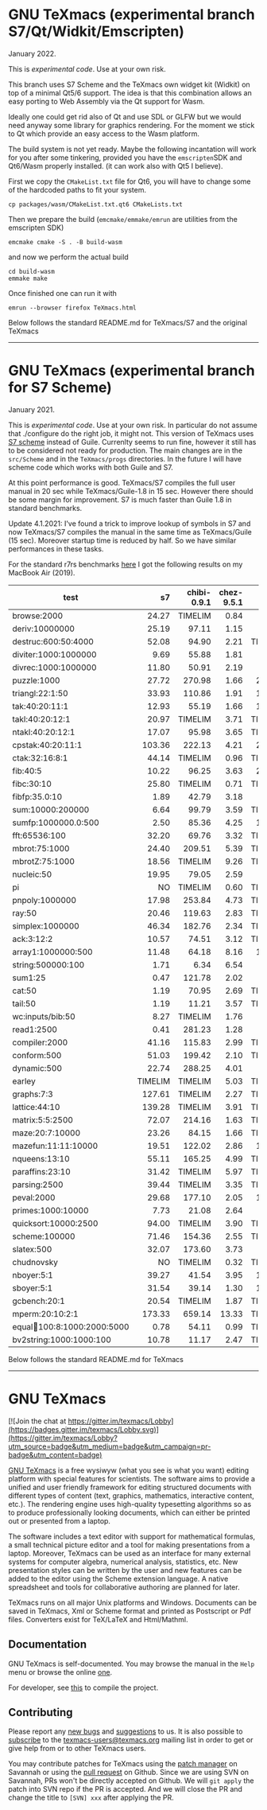 # GNU TeXmacs (experimental branch S7/Qt/Widkit/Emscripten)

January 2022.

This is *experimental code*. Use at your own risk.

This branch uses S7 Scheme and the TeXmacs own widget kit (Widkit) on top of a minimal Qt5/6 support. The idea is that this combination allows an easy porting to Web Assembly via the Qt support for Wasm. 

Ideally one could get rid also of Qt and use SDL or GLFW but we would need anyway some library for graphics rendering. For the moment we stick to Qt which provide an easy access to the Wasm platform. 

The build system is not yet ready. Maybe the following incantation will work for you after some tinkering, provided you have the `emscripten`SDK and Qt6/Wasm properly installed. (it can work also with Qt5 I believe).

First we copy the `CMakeList.txt` file for Qt6, you will have to change some of the hardcoded paths to fit your system.
```
cp packages/wasm/CMakeList.txt.qt6 CMakeLists.txt
```
Then we prepare the build (`emcmake/emmake/emrun` are utilities from the emscripten SDK)
```
emcmake cmake -S . -B build-wasm 
```
and now we perform the actual build
```
cd build-wasm
emmake make
```
Once finished one can run it with
```
emrun --browser firefox TeXmacs.html
```

Below follows the standard README.md for TeXmacs/S7 and the original TeXmacs

-----------------------


# GNU TeXmacs (experimental branch for S7 Scheme)

January 2021.

This is *experimental code*. Use at your own risk. In particular do not assume that ./configure do the right job, it might not.
This version of TeXmacs uses [S7 scheme](https://cm-gitlab.stanford.edu/bil/s7.git) instead of Guile. Currenlty seems to run fine, however it still has to be considered not ready for production. The main changes are in the `src/Scheme` and in the `TeXmacs/progs` directories. In the future I will have scheme code which works with both Guile and S7.

At this point performance is good. TeXmacs/S7 compiles the full user manual in 20 sec while TeXmacs/Guile-1.8 in 15 sec. However there should be some margin for improvement. S7 is much faster than Guile 1.8 in standard benchmarks. 

Update 4.1.2021: I've found a trick to improve lookup of symbols in S7 and now TeXmacs/S7 compiles the manual in the same time as TeXmacs/Guile (15 sec). Moreover startup time is reduced by half. So we have similar performances in these tasks.


For the standard r7rs benchmarks [here](https://github.com/ecraven/r7rs-benchmarks) I got the following results on my MacBook Air (2019). 


| test                           |      s7 | chibi-0.9.1 | chez-9.5.1 | guile-1.8.8 | guile-3.0.4 |
|--------------------------------|--------:|------------:|-----------:|------------:|------------:|
| browse:2000                    |   24.27 |     TIMELIM |       0.84 |       76.63 |       12.06 |
| deriv:10000000                 |   25.19 |       97.11 |       1.15 |       67.27 |       18.58 |
| destruc:600:50:4000            |   52.08 |       94.90 |       2.21 |     TIMELIM |        7.14 |
| diviter:1000:1000000           |    9.69 |       55.88 |       1.81 |       82.75 |       15.45 |
| divrec:1000:1000000            |   11.80 |       50.91 |       2.19 |       82.04 |       17.41 |
| puzzle:1000                    |   27.72 |      270.98 |       1.66 |      221.49 |       18.09 |
| triangl:22:1:50                |   33.93 |      110.86 |       1.91 |      107.15 |        8.52 |
| tak:40:20:11:1                 |   12.93 |       55.19 |       1.66 |      134.21 |        4.76 |
| takl:40:20:12:1                |   20.97 |     TIMELIM |       3.71 |     TIMELIM |        9.46 |
| ntakl:40:20:12:1               |   17.07 |       95.98 |       3.65 |     TIMELIM |        9.52 |
| cpstak:40:20:11:1              |  103.36 |      222.13 |       4.21 |      258.62 |       59.44 |
| ctak:32:16:8:1                 |   44.14 |     TIMELIM |       0.96 |     TIMELIM |     TIMELIM |
| fib:40:5                       |   10.22 |       96.25 |       3.63 |      236.65 |       12.09 |
| fibc:30:10                     |   25.80 |     TIMELIM |       0.71 |     TIMELIM |     TIMELIM |
| fibfp:35.0:10                  |    1.89 |       42.79 |       3.18 |       56.26 |       22.00 |
| sum:10000:200000               |    6.64 |       99.79 |       3.59 |     TIMELIM |        6.87 |
| sumfp:1000000.0:500            |    2.50 |       85.36 |       4.25 |      111.78 |       42.06 |
| fft:65536:100                  |   32.20 |       69.76 |       3.32 |     TIMELIM |        7.69 |
| mbrot:75:1000                  |   24.40 |      209.51 |       5.39 |     TIMELIM |       50.09 |
| mbrotZ:75:1000                 |   18.56 |     TIMELIM |       9.26 |     TIMELIM |       67.01 |
| nucleic:50                     |   19.95 |       79.05 |       2.59 |       69.32 |       15.35 |
| pi                             |      NO |     TIMELIM |       0.60 |     TIMELIM |        0.56 |
| pnpoly:1000000                 |   17.98 |      253.84 |       4.73 |     TIMELIM |       24.89 |
| ray:50                         |   20.46 |      119.63 |       2.83 |     TIMELIM |       18.51 |
| simplex:1000000                |   46.34 |      182.76 |       2.34 |     TIMELIM |       13.90 |
| ack:3:12:2                     |   10.57 |       74.51 |       3.12 |     TIMELIM |        8.41 |
| array1:1000000:500             |   11.48 |       64.18 |       8.16 |      138.45 |        9.24 |
| string:500000:100              |    1.71 |        6.34 |       6.54 |        1.81 |        1.87 |
| sum1:25                        |    0.47 |      121.78 |       2.02 |        1.71 |        4.43 |
| cat:50                         |    1.19 |       70.95 |       2.69 |     TIMELIM |       28.40 |
| tail:50                        |    1.19 |       11.21 |       3.57 |     TIMELIM |        9.82 |
| wc:inputs/bib:50               |    8.27 |     TIMELIM |       1.76 |       73.34 |       16.96 |
| read1:2500                     |    0.41 |      281.23 |       1.28 |        2.69 |        5.80 |
| compiler:2000                  |   41.16 |      115.83 |       2.99 |     TIMELIM |        5.15 |
| conform:500                    |   51.03 |      199.42 |       2.10 |     TIMELIM |       10.51 |
| dynamic:500                    |   22.74 |      288.25 |       4.01 |       71.60 |        7.37 |
| earley                         | TIMELIM |     TIMELIM |       5.03 |     TIMELIM |        9.49 |
| graphs:7:3                     |  127.61 |     TIMELIM |       2.27 |     TIMELIM |       23.03 |
| lattice:44:10                  |  139.28 |     TIMELIM |       3.91 |     TIMELIM |       15.94 |
| matrix:5:5:2500                |   72.07 |      214.16 |       1.63 |     TIMELIM |        9.88 |
| maze:20:7:10000                |   23.26 |       84.15 |       1.66 |     TIMELIM |        4.70 |
| mazefun:11:11:10000            |   19.51 |      122.02 |       2.86 |      128.66 |        9.66 |
| nqueens:13:10                  |   55.11 |      165.25 |       4.99 |     TIMELIM |       19.37 |
| paraffins:23:10                |   31.42 |     TIMELIM |       5.97 |     TIMELIM |        4.25 |
| parsing:2500                   |   39.44 |     TIMELIM |       3.35 |     TIMELIM |       10.69 |
| peval:2000                     |   29.68 |      177.10 |       2.05 |      107.05 |       15.64 |
| primes:1000:10000              |    7.73 |       21.08 |       2.64 |       43.73 |        7.52 |
| quicksort:10000:2500           |   94.00 |     TIMELIM |       3.90 |     TIMELIM |       13.25 |
| scheme:100000                  |   71.46 |      154.36 |       2.55 |     TIMELIM |       15.14 |
| slatex:500                     |   32.07 |      173.60 |       3.73 |       43.82 |       45.05 |
| chudnovsky                     |      NO |     TIMELIM |       0.32 |     TIMELIM |        0.31 |
| nboyer:5:1                     |   39.27 |       41.54 |       3.95 |      142.86 |        5.10 |
| sboyer:5:1                     |   31.54 |       39.14 |       1.30 |      155.49 |        4.76 |
| gcbench:20:1                   |   20.54 |     TIMELIM |       1.87 |     TIMELIM |        3.51 |
| mperm:20:10:2:1                |  173.33 |      659.14 |      13.33 |     TIMELIM |       10.65 |
| equal:100:100:8:1000:2000:5000 |    0.78 |       54.11 |       0.99 |     TIMELIM |     TIMELIM |
| bv2string:1000:1000:100        |   10.78 |       11.17 |       2.47 |     TIMELIM |        4.49 |




Below follows the standard README.md for TeXmacs

-----------------------
# GNU TeXmacs
[![Join the chat at https://gitter.im/texmacs/Lobby](https://badges.gitter.im/texmacs/Lobby.svg)](https://gitter.im/texmacs/Lobby?utm_source=badge&utm_medium=badge&utm_campaign=pr-badge&utm_content=badge)

[GNU TeXmacs](https://texmacs.org) is a free wysiwyw (what you see is what you want) editing platform with special features for scientists. The software aims to provide a unified and user friendly framework for editing structured documents with different types of content (text, graphics, mathematics, interactive content, etc.). The rendering engine uses high-quality typesetting algorithms so as to produce professionally looking documents, which can either be printed out or presented from a laptop.

The software includes a text editor with support for mathematical formulas, a small technical picture editor and a tool for making presentations from a laptop. Moreover, TeXmacs can be used as an interface for many external systems for computer algebra, numerical analysis, statistics, etc. New presentation styles can be written by the user and new features can be added to the editor using the Scheme extension language. A native spreadsheet and tools for collaborative authoring are planned for later.

TeXmacs runs on all major Unix platforms and Windows. Documents can be saved in TeXmacs, Xml or Scheme format and printed as Postscript or Pdf files. Converters exist for TeX/LaTeX and Html/Mathml. 

## Documentation
GNU TeXmacs is self-documented. You may browse the manual in the `Help` menu or browse the online [one](https://www.texmacs.org/tmweb/manual/web-manual.en.html).

For developer, see [this](./COMPILE) to compile the project.

## Contributing
Please report any [new bugs](https://www.texmacs.org/tmweb/contact/bugs.en.html) and [suggestions](https://www.texmacs.org/tmweb/contact/wishes.en.html) to us. It is also possible to [subscribe](https://www.texmacs.org/tmweb/help/tmusers.en.html) to the <texmacs-users@texmacs.org> mailing list in order to get or give help from or to other TeXmacs users.

You may contribute patches for TeXmacs using the [patch manager](http://savannah.gnu.org/patch/?group=texmacs) on Savannah or using the [pull request](https://github.com/texmacs/texmacs/pulls) on Github. Since we are using SVN on Savannah, PRs won't be directly accepted on Github. We will `git apply` the patch into SVN repo if the PR is accepted. And we will close the PR and change the title to `[SVN] xxx` after applying the PR.

